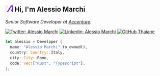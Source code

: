 <h2><img src="./static/favicon.svg" width="24"> Hi, I'm Alessio Marchi</h2>
<p>
  <em>Senior Software Developer at <a href="http://accenture.com">Accenture</a>.</em></p>

<div>
  <a href="https://twitter.com/alessiom97"><img src="https://img.shields.io/twitter/follow/alessiom97?style=social" alt="Twitter: Alessio Marchi"></a>
  <a href="https://www.linkedin.com/in/alessio-marchi-a007631b7/"><img src="https://img.shields.io/badge/alessio-marchi-a007631b7?style=flat-square&amp;logo=Linkedin&amp;logoColor=white&amp;link=https://www.linkedin.com/in/alessio-marchi-a007631b/" alt="Linkedin: Alessio Marchi"></a>
  <a href="https://github.com/kettei-sproutty"><img src="https://img.shields.io/github/followers/kettei-sproutty?label=follow&amp;style=social" alt="GitHub Thaiane"></a>
</div>

```rust
let alessio = Developer {
  name: "Alessio Marchi".to_owned(),
  country: Country::Italy,
  city: City::Rome,
  code: vec!["Rust", "Typescript"],
};
```
